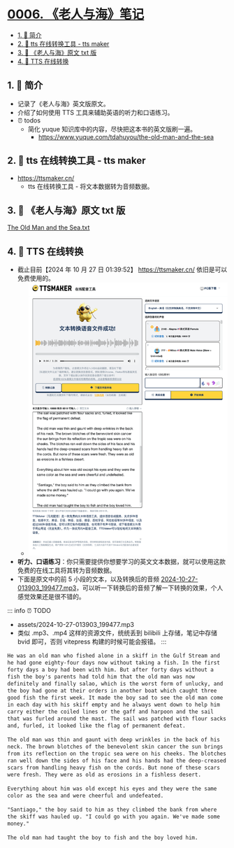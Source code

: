 # [0006. 《老人与海》笔记](https://github.com/Tdahuyou/TNotes.en-notes/tree/main/notes/0006.%20%E3%80%8A%E8%80%81%E4%BA%BA%E4%B8%8E%E6%B5%B7%E3%80%8B%E7%AC%94%E8%AE%B0)

<!-- region:toc -->
- [1. 📝 简介](#1--简介)
- [2. 🔗 tts 在线转换工具 - tts maker](#2--tts-在线转换工具---tts-maker)
- [3. 📂 《老人与海》原文 txt 版](#3--老人与海原文-txt-版)
- [4. 📒 TTS 在线转换](#4--tts-在线转换)
<!-- endregion:toc -->

## 1. 📝 简介

- 记录了《老人与海》英文版原文。
- 介绍了如何使用 TTS 工具来辅助英语的听力和口语练习。
- ⏰ todos
  - 简化 yuque 知识库中的内容，尽快把这本书的英文版刷一遍。
    - https://www.yuque.com/tdahuyou/the-old-man-and-the-sea

## 2. 🔗 tts 在线转换工具 - tts maker

- https://ttsmaker.cn/
  - tts 在线转换工具 - 将文本数据转为音频数据。

## 3. 📂 《老人与海》原文 txt 版

[The Old Man and the Sea.txt](./assets/The%20Old%20Man%20and%20the%20Sea.txt)

## 4. 📒 TTS 在线转换

- 截止目前【2024 年 10 月 27 日 01:39:52】 https://ttsmaker.cn/ 依旧是可以免费使用的。
  - ![](assets/2024-10-27-01-41-12.png)
- **听力、口语练习**：你只需要提供你想要学习的英文文本数据，就可以使用这款免费的在线工具将其转为音频数据。
- 下面是原文中的前 5 小段的文本，以及转换后的音频 [2024-10-27-013903_199477.mp3](./2024-10-27-013903_199477.mp3)，可以听一下转换后的音频了解一下转换的效果，个人感觉效果还是很不错的。

::: info
⏰ TODO
- assets/2024-10-27-013903_199477.mp3
- 类似 .mp3、.mp4 这样的资源文件，统统丢到 bilibili 上存储，笔记中存储 bvid 即可，否则 vitepress 构建的时候可能会报错。
:::

```
He was an old man who fished alone in a skiff in the Gulf Stream and he had gone eighty-four days now without taking a fish. In the first forty days a boy had been with him. But after forty days without a fish the boy's parents had told him that the old man was now definitely and finally salao, which is the worst form of unlucky, and the boy had gone at their orders in another boat which caught three good fish the first week. It made the boy sad to see the old man come in each day with his skiff empty and he always went down to help him carry either the coiled lines or the gaff and harpoon and the sail that was furled around the mast. The sail was patched with flour sacks and, furled, it looked like the flag of permanent defeat.

The old man was thin and gaunt with deep wrinkles in the back of his neck. The brown blotches of the benevolent skin cancer the sun brings from its reflection on the tropic sea were on his cheeks. The blotches ran well down the sides of his face and his hands had the deep-creased scars from handling heavy fish on the cords. But none of these scars were fresh. They were as old as erosions in a fishless desert.

Everything about him was old except his eyes and they were the same color as the sea and were cheerful and undefeated.

"Santiago," the boy said to him as they climbed the bank from where the skiff was hauled up. "I could go with you again. We've made some money."

The old man had taught the boy to fish and the boy loved him.
```
